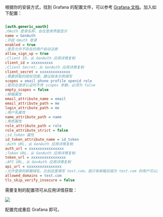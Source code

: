 <IntegrationDetailCard title="配置 Grafana">

根据你的安装方式，找到 Grafana 的配置文件，可以参考 [Grafana 文档](https://grafana.com/docs/grafana/latest/administration/configuration/)。加入如下配置：

```ini

[auth.generic_oauth]
;OAuth 登录名称，会在登录界面显示
name = GenAuth
;开启 OAuth 登录
enabled = true
;是否允许不存在的用户自动注册
allow_sign_up = true
;Client ID，从 GenAuth 应用详情复制
client_id = xxxxxxxxxx
;Client Secret，从 GenAuth 应用详情复制
client_secret = xxxxxxxxxxxxxx
;需要获取的授权范围，建议按本示例填写
scopes = email phone profile openid role
;是否在请求认证时不传 scopes 参数，必须为 false
empty_scopes = false
;邮箱属性
email_attribute_name = email
email_attribute_path = me
login_attribute_path = me
;用户名属性
name_attribute_path = name
;角色属性
role_attribute_path = role
role_attribute_strict = false
;id_token 属性
id_token_attribute_name = id_token
;Auth URL，从 GenAuth 应用详情复制
auth_url = xxxxxxxxxxxxxxxx
;Token URL，从 GenAuth 应用详情复制
token_url = xxxxxxxxxxxxxxxx
;API URL，从 GenAuth 应用详情复制
api_url = xxxxxxxxxxxxxxxx
;允许登录的邮箱域名，比如这里填写 test.com，就只有邮箱后缀为 test.com 的用户可以登录，多个用空格分隔
allowed_domains = test.com
tls_skip_verify_insecure = false


```

需要复制的配置项可从应用详情获取：

![](~@imagesZhCn/integration/grafana/2-1.png)

配置完成重启 Grafana 即可。

</IntegrationDetailCard>
